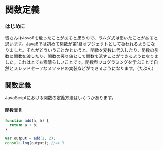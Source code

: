 # 関数定義

### はじめに

皆さんはJava8を触ったことがあると思うので、ラムダ式は聞いたことがあると思います。Java8では初めて関数が第1級オブジェクトとして扱われるようになりました。それがどういうことかというと、関数を変数に代入したり、関数の引数に関数を渡したり、関数の戻り値として関数を返すことができるようになりました。これはとても素晴らしいことです。関数型プログラミングを学ぶことで自然とスレッドセーフなメソッドの実装などができるようになります。（たぶん）

## 関数定義

JavaScriptにおける関数の定義方法はいくつかあります。

#### 関数宣言

```js
function add(a, b) {
  return a + b;
}

var output = add(1, 2);
console.log(output); //=> 3
```



